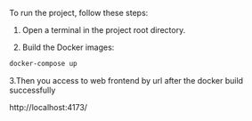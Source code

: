 To run the project, follow these steps:

1. Open a terminal in the project root directory.

2. Build the Docker images:

```bash
docker-compose up
```

3.Then you access to web frontend by url after the docker build successfully

http://localhost:4173/
